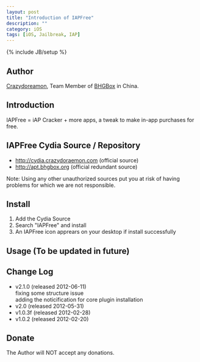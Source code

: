```yaml
---
layout: post
title: "Introduction of IAPFree"
description: ""
category: iOS
tags: [iOS, Jailbreak, IAP]
---
```

{% include JB/setup %}

## Author
[Crazydoreamon](http://www.crazydoraemon.com/ "Home Page in Chinese"), Team Member of [BHGBox](www.bhgbox.org) in China.

## Introduction
IAPFree = iAP Cracker + more apps, a tweak to make in-app purchases for free. 

## IAPFree Cydia Source / Repository
- http://cydia.crazydoraemon.com (official source)
- http://apt.bhgbox.org (official redundant source)  

Note: Using any other unauthorized sources put you at risk of having problems for which we are not responsible.

## Install
1. Add the Cydia Source
2. Search "IAPFree" and install
3. An IAPFree icon apprears on your desktop if install successfully

## Usage (To be updated in future)


## Change Log
- v2.1.0 (released 2012-06-11)  
fixing some structure issue  
adding the noticification for core plugin installation 
- v2.0 (released 2012-05-31)  
- v1.0.3f (released 2012-02-28)  
- v1.0.2 (released 2012-02-20)

## Donate
The Author will NOT accept any donations.